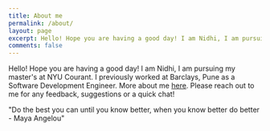 ```yaml
---
title: About me
permalink: /about/
layout: page
excerpt: Hello! Hope you are having a good day! I am Nidhi, I am pursuing my master's at NYU Courant
comments: false
---
```


Hello! Hope you are having a good day! I am Nidhi, I am pursuing my master's at NYU Courant. I previously worked at Barclays, Pune as a Software Development Engineer. More about me  <a href ="http://linkedin.com/in/nidran/" target="_blank">here</a>. Please reach out to me for any feedback, suggestions or a quick chat!



"Do the best you can until you know better, when you know better do better  - Maya Angelou"
